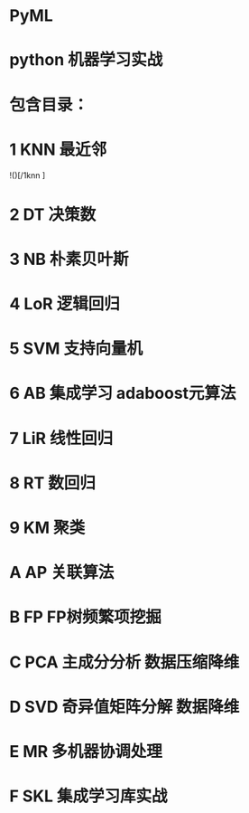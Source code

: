 # PyML
# python 机器学习实战
# 包含目录：
# 1 KNN 最近邻
!()[/1knn ]
# 2 DT  决策数
# 3 NB  朴素贝叶斯
# 4 LoR 逻辑回归
# 5 SVM 支持向量机 
# 6 AB  集成学习 adaboost元算法
# 7 LiR 线性回归
# 8 RT  数回归
# 9 KM  聚类
# A AP  关联算法
# B FP  FP树频繁项挖掘
# C PCA 主成分分析 数据压缩降维
# D SVD 奇异值矩阵分解 数据降维
# E MR  多机器协调处理
# F SKL 集成学习库实战
